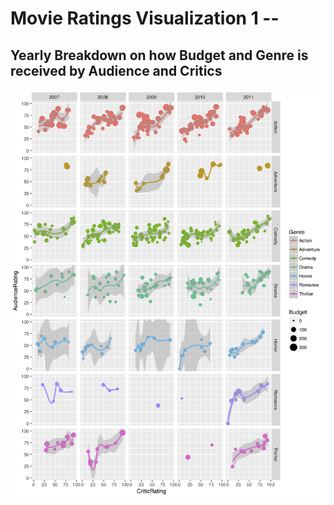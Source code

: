 # Movie Ratings Visualization 1 -- 
## Yearly Breakdown on how Budget and Genre is received by Audience and Critics
![Drag Racing](https://github.com/JonnyAsher/Movie_Ratings_Visualization/blob/master/1.1.1_MovieRatings.png)
